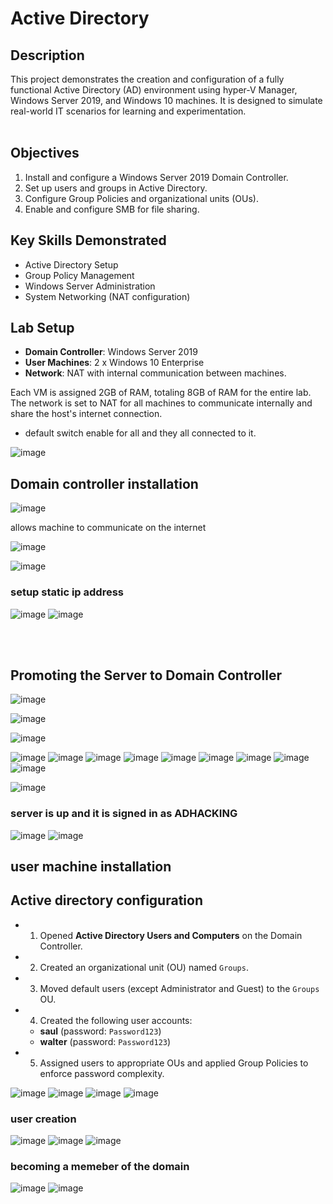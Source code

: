 <h1>Active Directory</h1>

<h2>Description</h2>
This project demonstrates the creation and configuration of a fully functional Active Directory (AD) environment using hyper-V Manager, Windows Server 2019, and Windows 10 machines. It is designed to simulate real-world IT scenarios for learning and experimentation.
<br />
<br />

## Objectives
1. Install and configure a Windows Server 2019 Domain Controller.
2. Set up users and groups in Active Directory.
3. Configure Group Policies and organizational units (OUs).
4. Enable and configure SMB for file sharing.


## Key Skills Demonstrated
- Active Directory Setup
- Group Policy Management
- Windows Server Administration
- System Networking (NAT configuration)

## Lab Setup
- **Domain Controller**: Windows Server 2019
- **User Machines**: 2 x Windows 10 Enterprise
- **Network**: NAT with internal communication between machines.

Each VM is assigned 2GB of RAM, totaling 8GB of RAM for the entire lab. The network is set to NAT for all machines to communicate internally and share the host's internet connection.

- default switch enable for all and they all connected to it.

![image](https://github.com/user-attachments/assets/b7faa6bb-7150-409d-9248-87006e5122df)


## Domain controller installation
![image](https://github.com/user-attachments/assets/b8d8c1b3-91a6-4253-aa29-f96843077558)

allows machine to communicate on the internet 

![image](https://github.com/user-attachments/assets/965b0c93-1e55-474e-8cc3-9694fbdb4a76)

![image](https://github.com/user-attachments/assets/194548d9-5cba-4aef-a035-abb5c4f262bc)


<h3>setup static ip address</h3>

![image](https://github.com/user-attachments/assets/0b9eb1f9-e6c9-4b29-b7df-087ff1f7ee95)
![image](https://github.com/user-attachments/assets/a8aff85e-0137-4fea-8154-bcd1a53159da)

<br />
<br />

## Promoting the Server to Domain Controller

![image](https://github.com/user-attachments/assets/df63c79a-9981-45a1-9ded-ff7f52039349)

![image](https://github.com/user-attachments/assets/72d1e433-0548-4ae2-8080-61695aab1066)

![image](https://github.com/user-attachments/assets/c85cca81-bfce-45ca-bdca-b740549f7e27)

![image](https://github.com/user-attachments/assets/81ccf916-51f8-4869-a2a8-17ea8ce300f0)
![image](https://github.com/user-attachments/assets/a2253f93-f254-4334-b964-bd9617a8564d)
![image](https://github.com/user-attachments/assets/95f20952-cf92-47b4-8afb-e98b3586f7c5)
![image](https://github.com/user-attachments/assets/7db3f69f-cabd-4052-aab0-d9bda779fefc)
![image](https://github.com/user-attachments/assets/19b580b4-ac0e-4d9f-a282-250fe9c863b0)
![image](https://github.com/user-attachments/assets/65aa9476-9d57-487f-9892-1a58e522768a)
![image](https://github.com/user-attachments/assets/64a7a21b-81de-4c55-8ee1-13c62b344b3d)
![image](https://github.com/user-attachments/assets/5e85d962-b610-4d8a-881d-4389c86a4cff)
![image](https://github.com/user-attachments/assets/47057efd-e797-4d68-8bd1-5948280bbb9f)

![image](https://github.com/user-attachments/assets/8482512f-389f-4db8-a099-89c92cce8661)

<h3>server is up and it is signed in as ADHACKING</h3>

![image](https://github.com/user-attachments/assets/94ece524-2794-4407-b961-f49924fed3b6)
![image](https://github.com/user-attachments/assets/22dcf879-ae50-4d21-8638-0e6e1ef0133e)


## user machine installation


## Active directory configuration 
- 1. Opened **Active Directory Users and Computers** on the Domain Controller.
- 2. Created an organizational unit (OU) named `Groups`.
- 3. Moved default users (except Administrator and Guest) to the `Groups` OU.
- 4. Created the following user accounts:
   - **saul** (password: `Password123`)
   - **walter** (password: `Password123`)
- 5. Assigned users to appropriate OUs and applied Group Policies to enforce password complexity.

![image](https://github.com/user-attachments/assets/815ca589-661f-4c7e-bd8f-2023b44ae2bc)
![image](https://github.com/user-attachments/assets/1dc3f160-03e9-422f-806a-abd307d8de77)
![image](https://github.com/user-attachments/assets/ec3885e3-b90a-448d-9a8c-c8ac27c63596)
![image](https://github.com/user-attachments/assets/4386844e-76fd-49b2-a837-6f8a433ef5e1)

<h3> user creation </h3>

![image](https://github.com/user-attachments/assets/332899e1-b687-4358-beda-cd874af3a652)
![image](https://github.com/user-attachments/assets/cc60c922-aee0-48eb-9d13-5d579862ce9e)
![image](https://github.com/user-attachments/assets/8d3ba7ec-494b-4e48-bb88-7a11316a7d31)

<h3> becoming a memeber of the domain </h3>

![image](https://github.com/user-attachments/assets/5ef3f7e8-9994-461b-90e6-48523c84b8f2)
![image](https://github.com/user-attachments/assets/ec18d779-82c4-428c-a9bb-1ed5151f853c)













